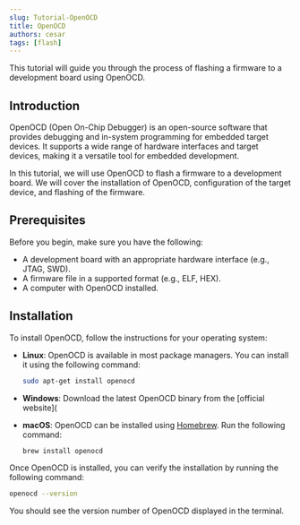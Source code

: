 ```yaml
---
slug: Tutorial-OpenOCD
title: OpenOCD
authors: cesar
tags: [flash]
---
```


This tutorial will guide you through the process of flashing a firmware to a development board using OpenOCD.

<!-- truncate -->

## Introduction

OpenOCD (Open On-Chip Debugger) is an open-source software that provides debugging and in-system programming for embedded target devices. It supports a wide range of hardware interfaces and target devices, making it a versatile tool for embedded development.

In this tutorial, we will use OpenOCD to flash a firmware to a development board. We will cover the installation of OpenOCD, configuration of the target device, and flashing of the firmware.


## Prerequisites

Before you begin, make sure you have the following:

- A development board with an appropriate hardware interface (e.g., JTAG, SWD).
- A firmware file in a supported format (e.g., ELF, HEX).
- A computer with OpenOCD installed.



## Installation

To install OpenOCD, follow the instructions for your operating system:

- **Linux**: OpenOCD is available in most package managers. You can install it using the following command:

  ```bash
  sudo apt-get install openocd
  ```

- **Windows**: Download the latest OpenOCD binary from the [official website](

- **macOS**: OpenOCD can be installed using [Homebrew](https://brew.sh/). Run the following command:

  ```bash
  brew install openocd
  ```

Once OpenOCD is installed, you can verify the installation by running the following command:

```bash
openocd --version
```

You should see the version number of OpenOCD displayed in the terminal.